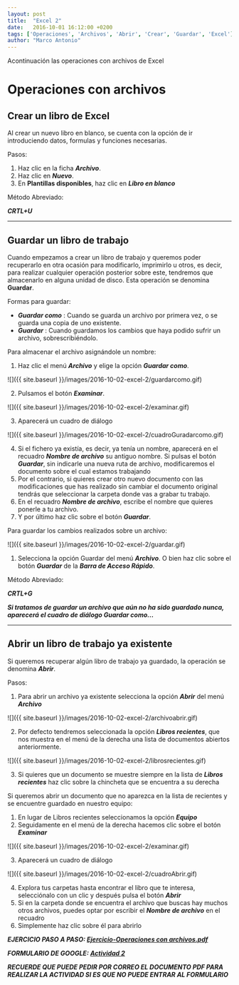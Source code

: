 ```yaml
---
layout: post
title:  "Excel 2"
date:   2016-10-01 16:12:00 +0200
tags: ['Operaciones', 'Archivos', 'Abrir', 'Crear', 'Guardar', 'Excel']
author: "Marco Antonio"
---
```


Acontinuación las operaciones con archivos de Excel

# Operaciones con archivos

## Crear un libro de Excel

Al crear un nuevo libro en blanco, se cuenta con la opción de ir introduciendo datos, formulas y funciones necesarias.

Pasos:

1. Haz clic en la ficha ***Archivo***.
2. Haz clic en ***Nuevo***.
3. En **Plantillas disponibles**, haz clic en ***Libro en blanco***

Método Abreviado:

___CRTL+U___

***

## Guardar un libro de trabajo

Cuando empezamos a crear un libro de trabajo y queremos poder recuperarlo en otra ocasión para modificarlo, imprimirlo u otros, es decir, para realizar cualquier operación posterior sobre este, tendremos que almacenarlo en alguna unidad de disco. Esta operación se denomina **Guardar**.

Formas para guardar:

+ ***Guardar como***
    : Cuando se guarda un archivo por primera vez, o se guarda una copia de uno existente.
+ ***Guardar***
    : Cuando guardamos los cambios que haya podido sufrir un archivo, sobrescribiéndolo.

Para almacenar el archivo asignándole un nombre:

1. Haz clic el menú ***Archivo*** y elige la opción ***Guardar como***.

![]({{ site.baseurl }}/images/2016-10-02-excel-2/guardarcomo.gif)

2. Pulsamos el botón ***Examinar***.

![]({{ site.baseurl }}/images/2016-10-02-excel-2/examinar.gif)

3. Aparecerá un cuadro de diálogo

![]({{ site.baseurl }}/images/2016-10-02-excel-2/cuadroGuradarcomo.gif)

4. Si el fichero ya existía, es decir, ya tenía un nombre, aparecerá en el recuadro ***Nombre de archivo*** su antiguo nombre. Si pulsas el botón ***Guardar***, sin indicarle una nueva ruta de archivo, modificaremos el documento sobre el cual estamos trabajando
5. Por el contrario, si quieres crear otro nuevo documento con las modificaciones que has realizado sin cambiar el documento original tendrás que seleccionar la carpeta donde vas a grabar tu trabajo.
6. En el recuadro ***Nombre de archivo***, escribe el nombre que quieres ponerle a tu archivo.
7. Y por último haz clic sobre el botón ***Guardar***.

Para guardar los cambios realizados sobre un archivo:

![]({{ site.baseurl }}/images/2016-10-02-excel-2/guardar.gif)

1. Selecciona la opción Guardar del menú ***Archivo***. O bien haz clic sobre el botón ***Guardar*** de la ***Barra de Acceso Rápido***.

Método Abreviado:

___CRTL+G___

***Si tratamos de guardar un archivo que aún no ha sido guardado nunca, aparecerá el cuadro de diálogo Guardar como...***

***

## Abrir un libro de trabajo ya existente

Si queremos recuperar algún libro de trabajo ya guardado, la operación se denomina ***Abrir***.

Pasos:

1. Para abrir un archivo ya existente selecciona la opción ***Abrir*** del menú ***Archivo***

![]({{ site.baseurl }}/images/2016-10-02-excel-2/archivoabrir.gif)

2. Por defecto tendremos seleccionada la opción ***Libros recientes***, que nos muestra en el menú de la derecha una lista de documentos abiertos anteriormente.

![]({{ site.baseurl }}/images/2016-10-02-excel-2/librosrecientes.gif)

3. Si quieres que un documento se muestre siempre en la lista de ***Libros recientes*** haz clic sobre la chincheta que se encuentra a su derecha

Si queremos abrir un documento que no aparezca en la lista de recientes y se encuentre guardado en nuestro equipo:

1. En lugar de Libros recientes seleccionamos la opción ***Equipo***
2. Seguidamente en el menú de la derecha hacemos clic sobre el botón ***Examinar***

![]({{ site.baseurl }}/images/2016-10-02-excel-2/examinar.gif)

3. Aparecerá un cuadro de diálogo

![]({{ site.baseurl }}/images/2016-10-02-excel-2/cuadroAbrir.gif)

4. Explora tus carpetas hasta encontrar el libro que te interesa, selecciónalo con un clic y después pulsa el botón ***Abrir***
5. Si en la carpeta donde se encuentra el archivo que buscas hay muchos otros archivos, puedes optar por escribir el ***Nombre de archivo*** en el recuadro
6. Simplemente haz clic sobre él para abrirlo


***EJERCICIO PASO A PASO: [Ejercicio-Operaciones con archivos.pdf](https://github.com/marcoC76/marcoc76.github.io/blob/master/pdf/Ejercicio-Operaciones%20con%20archivos.pdf)***

***FORMULARIO DE GOOGLE: [Actividad 2](https://goo.gl/forms/4JjWweUP5aYmaMTi1)***

***RECUERDE QUE PUEDE PEDIR POR CORREO EL DOCUMENTO PDF PARA REALIZAR LA ACTIVIDAD SI ES QUE NO PUEDE ENTRAR AL FORMULARIO***